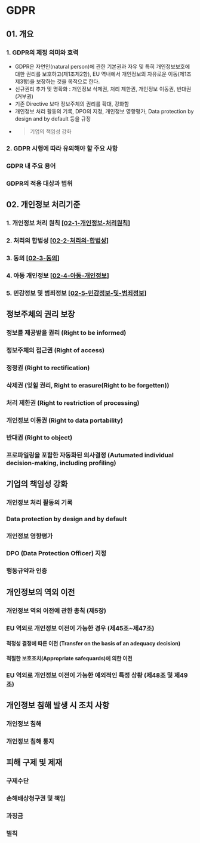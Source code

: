 # GDPR 

## 01. 개요

### 1. GDPR의 제정 의미와 효력
- GDPR은 자연인(natural person)에 관한 기본권과 자유 및 특히 개인정보보호에 대한 권리를 보호하고(제1조제2항), EU 역내에서 개인정보의 자유로운 이동(제1조제3항)을 보장하는 것을 목적으로 한다. 
- 신규권리 추가 및 명확화 : 개인정보 삭제권, 처리 제한권, 개인정보 이동권, 반대권(거부권)
- 기존 Directive 보다 정보주체의 권리를 확대, 강화함 
- 개인정보 처리 활동의 기록, DPO의 지정, 개인정보 영향평가, Data protection by design and by default 등을 규정 
- > 기업의 책임성 강화

### 2. GDPR 시행에 따라 유의해야 할 주요 사항

### GDPR 내 주요 용어

### GDPR의 적용 대상과 범위 


## 02. 개인정보 처리기준 

### 1. 개인정보 처리 원칙 [[02-1-개인정보-처리원칙]]

### 2. 처리의 합법성 [[02-2-처리의-합법성]]

### 3. 동의 [[02-3-동의]]

### 4. 아동 개인정보 [[02-4-아동-개인정보]]

### 5. 민감정보 및 범죄정보 [[02-5-민감정보-및-범죄정보]]

## 정보주체의 권리 보장 

### 정보를 제공받을 권리 (Right to be informed)

### 정보주체의 접근권 (Right of access)

### 정정권 (Right to rectification)

### 삭제권 (잊힐 권리, Right to erasure(Right to be forgetten))

### 처리 제한권 (Right to restriction of processing)

### 개인정보 이동권 (Right to data portability)

### 반대권 (Right to object)

### 프로파일링을 포함한 자동화된 의사결정 (Autumated individual decision-making, including profiling)


## 기업의 책임성 강화 

### 개인정보 처리 활동의 기록 

### Data protection by design and by default 

### 개인정보 영향평가

### DPO (Data Protection Officer) 지정 

### 행동규약과 인증



## 개인정보의 역외 이전 

### 개인정보 역외 이전에 관한 총칙 (제5장)

### EU 역외로 개인정보 이전이 가능한 경우 (제45조~제47조)
#### 적정성 결정에 따른 이전 (Transfer on the basis of an adequacy decision)
#### 적절한 보호조치(Appropriate safequards)에 의한 이전 

### EU 역외로 개인정보 이전이 가능한 예외적인 특정 상황 (제48조 및 제49조)


## 개인정보 침해 발생 시 조치 사항

### 개인정보 침해

### 개인정보 침해 통지 

## 피해 구제 및 제재 

### 구제수단

### 손해배상청구권 및 책임

### 과징금

### 벌칙

[//begin]: # "Autogenerated link references for markdown compatibility"
[02-1-개인정보-처리원칙]: 02-1-개인정보-처리원칙 "02 1 개인정보 처리원칙"
[02-2-처리의-합법성]: 02-2-처리의-합법성 "02 2 처리의 합법성"
[02-3-동의]: 02-3-동의 "02 3 동의"
[02-4-아동-개인정보]: 02-4-아동-개인정보 "02 4 아동 개인정보"
[02-5-민감정보-및-범죄정보]: 02-5-민감정보-및-범죄정보 "02 5 민감정보 및 범죄정보"
[//end]: # "Autogenerated link references"